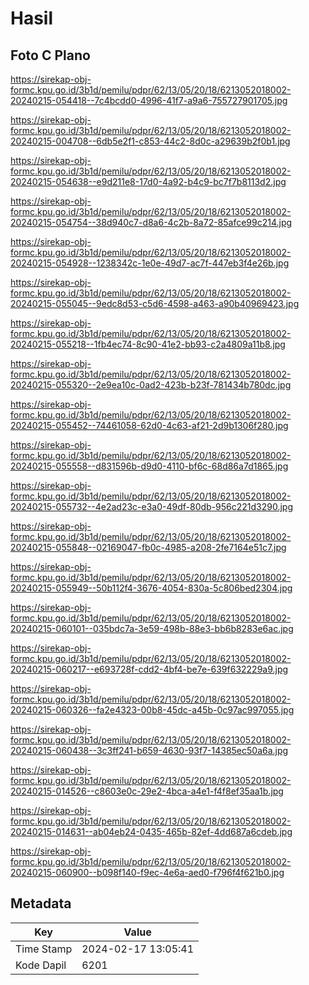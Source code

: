 # Hasil

## Foto C Plano

https://sirekap-obj-formc.kpu.go.id/3b1d/pemilu/pdpr/62/13/05/20/18/6213052018002-20240215-054418--7c4bcdd0-4996-41f7-a9a6-755727901705.jpg

https://sirekap-obj-formc.kpu.go.id/3b1d/pemilu/pdpr/62/13/05/20/18/6213052018002-20240215-004708--6db5e2f1-c853-44c2-8d0c-a29639b2f0b1.jpg

https://sirekap-obj-formc.kpu.go.id/3b1d/pemilu/pdpr/62/13/05/20/18/6213052018002-20240215-054638--e9d211e8-17d0-4a92-b4c9-bc7f7b8113d2.jpg

https://sirekap-obj-formc.kpu.go.id/3b1d/pemilu/pdpr/62/13/05/20/18/6213052018002-20240215-054754--38d940c7-d8a6-4c2b-8a72-85afce99c214.jpg

https://sirekap-obj-formc.kpu.go.id/3b1d/pemilu/pdpr/62/13/05/20/18/6213052018002-20240215-054928--1238342c-1e0e-49d7-ac7f-447eb3f4e26b.jpg

https://sirekap-obj-formc.kpu.go.id/3b1d/pemilu/pdpr/62/13/05/20/18/6213052018002-20240215-055045--9edc8d53-c5d6-4598-a463-a90b40969423.jpg

https://sirekap-obj-formc.kpu.go.id/3b1d/pemilu/pdpr/62/13/05/20/18/6213052018002-20240215-055218--1fb4ec74-8c90-41e2-bb93-c2a4809a11b8.jpg

https://sirekap-obj-formc.kpu.go.id/3b1d/pemilu/pdpr/62/13/05/20/18/6213052018002-20240215-055320--2e9ea10c-0ad2-423b-b23f-781434b780dc.jpg

https://sirekap-obj-formc.kpu.go.id/3b1d/pemilu/pdpr/62/13/05/20/18/6213052018002-20240215-055452--74461058-62d0-4c63-af21-2d9b1306f280.jpg

https://sirekap-obj-formc.kpu.go.id/3b1d/pemilu/pdpr/62/13/05/20/18/6213052018002-20240215-055558--d831596b-d9d0-4110-bf6c-68d86a7d1865.jpg

https://sirekap-obj-formc.kpu.go.id/3b1d/pemilu/pdpr/62/13/05/20/18/6213052018002-20240215-055732--4e2ad23c-e3a0-49df-80db-956c221d3290.jpg

https://sirekap-obj-formc.kpu.go.id/3b1d/pemilu/pdpr/62/13/05/20/18/6213052018002-20240215-055848--02169047-fb0c-4985-a208-2fe7164e51c7.jpg

https://sirekap-obj-formc.kpu.go.id/3b1d/pemilu/pdpr/62/13/05/20/18/6213052018002-20240215-055949--50b112f4-3676-4054-830a-5c806bed2304.jpg

https://sirekap-obj-formc.kpu.go.id/3b1d/pemilu/pdpr/62/13/05/20/18/6213052018002-20240215-060101--035bdc7a-3e59-498b-88e3-bb6b8283e6ac.jpg

https://sirekap-obj-formc.kpu.go.id/3b1d/pemilu/pdpr/62/13/05/20/18/6213052018002-20240215-060217--e693728f-cdd2-4bf4-be7e-639f632229a9.jpg

https://sirekap-obj-formc.kpu.go.id/3b1d/pemilu/pdpr/62/13/05/20/18/6213052018002-20240215-060326--fa2e4323-00b8-45dc-a45b-0c97ac997055.jpg

https://sirekap-obj-formc.kpu.go.id/3b1d/pemilu/pdpr/62/13/05/20/18/6213052018002-20240215-060438--3c3ff241-b659-4630-93f7-14385ec50a6a.jpg

https://sirekap-obj-formc.kpu.go.id/3b1d/pemilu/pdpr/62/13/05/20/18/6213052018002-20240215-014526--c8603e0c-29e2-4bca-a4e1-f4f8ef35aa1b.jpg

https://sirekap-obj-formc.kpu.go.id/3b1d/pemilu/pdpr/62/13/05/20/18/6213052018002-20240215-014631--ab04eb24-0435-465b-82ef-4dd687a6cdeb.jpg

https://sirekap-obj-formc.kpu.go.id/3b1d/pemilu/pdpr/62/13/05/20/18/6213052018002-20240215-060900--b098f140-f9ec-4e6a-aed0-f796f4f621b0.jpg


## Metadata

| Key        | Value               |
| ---------- | ------------------- |
| Time Stamp | 2024-02-17 13:05:41 |
| Kode Dapil | 6201                |



